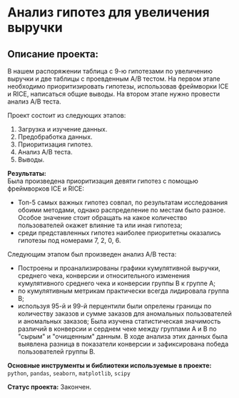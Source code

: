 # Анализ гипотез для увеличения выручки
## Описание проекта:

В нашем распоряжении таблица с 9-ю гипотезами по увеличению выручки и две таблицы с проевденным A/B тестом. На первом этапе необходимо приоритизировать гипотезы, использовав фреймворки ICE и RICE, написаться общие выводы. На втором этапе нужно провести анализ A/B теста. 

Проект состоит из следующих этапов:  
1. Загрузка и изучение данных.  
2. Предобработка данных.  
3. Приоритизация гипотез.  
4. Анализ A/B теста. 
5. Выводы.  

**Результаты:**  
Была произведена приоритизация девяти гипотез с помощью фреймворков ICE и RICE:
- Топ-5 самых важных гипотез совпал, по результатам исследования обоими методами, однако распределение по местам было разное. Особое значение стоит обращать на какое количество пользователей окажет влияние та или иная гипотеза;  
- среди представленных гипотез наиболее приоритетны оказались гипотезы под номерами 7, 2, 0, 6. 

Следующим этапом был произведен анализ A/B теста:
- Построены и проанализированы графики кумулятивной выручки, среднего чека, конверсии и относительного изменения кумулятивного среднего чека и конверсии группы B к группе A;  
- по кумулятивным метрикам практически всегда лидировала группа B;  
- используя 95-й и 99-й перцентили были опрелены границы по количеству заказов и сумме заказов для аномальных пользователей и аномальных заказов;
Была изучена статистическая значимость различий в конверсии и серднем чеке между группами A и B по "сырым" и "очищенным" данным. В ходе анализа этих данных была выявлена разница в показатели конверсии и зафиксирована победа пользователей группы B.

**Основные инструменты и библиотеки используемые в проекте:**  
`python`, `pandas`, `seaborn`, `matplotlib`, `scipy`

**Статус проекта:** Закончен.
